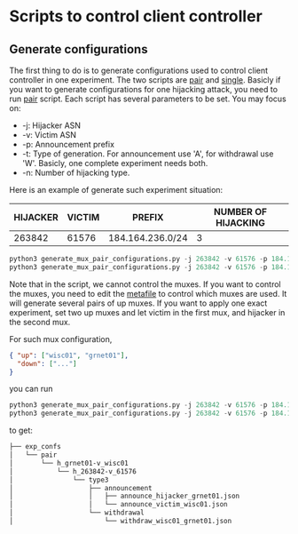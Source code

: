 # Scripts to control client controller

## Generate configurations

The first thing to do is to generate configurations used to control client controller in one experiment. The two scripts are [pair](./generate_mux_pair_configurations.py) and [single](./generate_single_mux_configurations.py). Basicly if you want to generate configurations for one hijacking attack, you need to run [pair](./generate_mux_pair_configurations.py) script. Each script has several parameters to be set. You may focus on:

* -j: Hijacker ASN
* -v: Victim ASN
* -p: Announcement prefix
* -t: Type of generation. For announcement use 'A', for withdrawal use 'W'. Basicly, one complete experiment needs both.
* -n: Number of hijacking type.

Here is an example of generate such experiment situation:

| HIJACKER | VICTIM | PREFIX           | NUMBER OF HIJACKING |
| -------- | ------ | ---------------- | ------------------- |
| 263842   | 61576  | 184.164.236.0/24 | 3                   |

```python
python3 generate_mux_pair_configurations.py -j 263842 -v 61576 -p 184.164.236.0/24 -t A -n 3
python3 generate_mux_pair_configurations.py -j 263842 -v 61576 -p 184.164.236.0/24 -t W -n 3
```

Note that in the script, we cannot control the muxes. If you want to control the muxes, you need to edit the [metafile](./meta_configs/valid_muxes.json) to control which muxes are used. It will generate several pairs of up muxes. If you want to apply one exact experiment, set two up muxes and let victim in the first mux, and hijacker in the second mux.

For such mux configuration,

```json
{ "up": ["wisc01", "grnet01"],
  "down": ["..."]
}
```

you can run

```python
python3 generate_mux_pair_configurations.py -j 263842 -v 61576 -p 184.164.236.0/24 -t A -n 3
python3 generate_mux_pair_configurations.py -j 263842 -v 61576 -p 184.164.236.0/24 -t W -n 3
```

to get:
```txt
├── exp_confs
│   └── pair
│       └── h_grnet01-v_wisc01
│           └── h_263842-v_61576
│               └── type3
│                   ├── announcement
│                   │   ├── announce_hijacker_grnet01.json
│                   │   └── announce_victim_wisc01.json
│                   └── withdrawal
│                       └── withdraw_wisc01_grnet01.json
```
